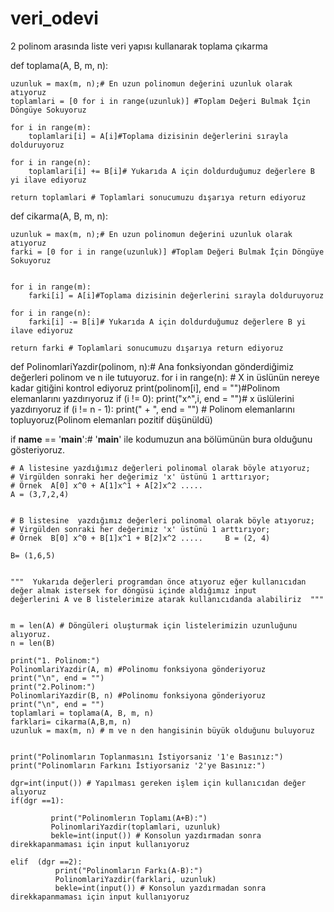 # veri_odevi
2 polinom arasında liste veri yapısı kullanarak toplama çıkarma

def toplama(A, B, m, n): 
  
    uzunluk = max(m, n);# En uzun polinomun değerini uzunluk olarak atıyoruz
    toplamlari = [0 for i in range(uzunluk)] #Toplam Değeri Bulmak İçin Döngüye Sokuyoruz
        
    for i in range(m): 
        toplamlari[i] = A[i]#Toplama dizisinin değerlerini sırayla dolduruyoruz
  
    for i in range(n): 
        toplamlari[i] += B[i]# Yukarıda A için doldurduğumuz değerlere B yi ilave ediyoruz
  
    return toplamlari # Toplamlari sonucumuzu dışarıya return ediyoruz

def cikarma(A, B, m, n): 
  
    uzunluk = max(m, n);# En uzun polinomun değerini uzunluk olarak atıyoruz
    farki = [0 for i in range(uzunluk)] #Toplam Değeri Bulmak İçin Döngüye Sokuyoruz
  
      
    for i in range(m): 
        farki[i] = A[i]#Toplama dizisinin değerlerini sırayla dolduruyoruz
  
    for i in range(n): 
        farki[i] -= B[i]# Yukarıda A için doldurduğumuz değerlere B yi ilave ediyoruz
  
    return farki # Toplamlari sonucumuzu dışarıya return ediyoruz
  

  
def PolinomlariYazdir(polinom, n):# Ana fonksiyondan gönderdiğimiz değerleri polinom ve n ile tutuyoruz.
    for i in range(n): # X in üslünün nereye kadar gitiğini kontrol ediyoruz
        print(polinom[i], end = "")#Polinom elemanlarını yazdırıyoruz
        if (i != 0): 
            print("x^",i, end = "")# x üslülerini yazdırıyoruz 
        if (i != n - 1): 
            print(" + ", end = "") # Polinom elemanlarını topluyoruz(Polinom elemanları pozitif düşünüldü)
  
if __name__ == '__main__':# '__main__' ile kodumuzun ana bölümünün bura olduğunu gösteriyoruz.
      

    # A listesine yazdığımız değerleri polinomal olarak böyle atıyoruz;
    # Virgülden sonraki her değerimiz 'x' üstünü 1 arttırıyor;
    # Örnek  A[0] x^0 + A[1]x^1 + A[2]x^2 ..... 
    A = (3,7,2,4) 

  
    # B listesine  yazdığımız değerleri polinomal olarak böyle atıyoruz;
    # Virgülden sonraki her değerimiz 'x' üstünü 1 arttırıyor;
    # Örnek  B[0] x^0 + B[1]x^1 + B[2]x^2 .....     B = (2, 4) 

    B= (1,6,5) 


    """  Yukarıda değerleri programdan önce atıyoruz eğer kullanıcıdan değer almak istersek for döngüsü içinde aldığımız input
    değerlerini A ve B listelerimize atarak kullanıcıdanda alabiliriz  """


    m = len(A) # Döngüleri oluşturmak için listelerimizin uzunluğunu alıyoruz.
    n = len(B) 
  
    print("1. Polinom:") 
    PolinomlariYazdir(A, m) #Polinomu fonksiyona gönderiyoruz
    print("\n", end = "") 
    print("2.Polinom:") 
    PolinomlariYazdir(B, n) #Polinomu fonksiyona gönderiyoruz
    print("\n", end = "") 
    toplamlari = toplama(A, B, m, n) 
    farklari= cikarma(A,B,m, n)
    uzunluk = max(m, n) # m ve n den hangisinin büyük olduğunu buluyoruz
  

    print("Polinomların Toplanmasını İstiyorsaniz '1'e Basınız:")
    print("Polinomların Farkını İstiyorsaniz '2'ye Basınız:")

    dgr=int(input()) # Yapılması gereken işlem için kullanıcıdan değer alıyoruz
    if(dgr ==1):
    
             print("Polinomlerın Toplamı(A+B):") 
             PolinomlariYazdir(toplamlari, uzunluk) 
             bekle=int(input()) # Konsolun yazdırmadan sonra direkkapanmaması için input kullanıyoruz

    elif  (dgr ==2):
              print("Polinomların Farkı(A-B):") 
              PolinomlariYazdir(farklari, uzunluk)  
              bekle=int(input()) # Konsolun yazdırmadan sonra direkkapanmaması için input kullanıyoruz
